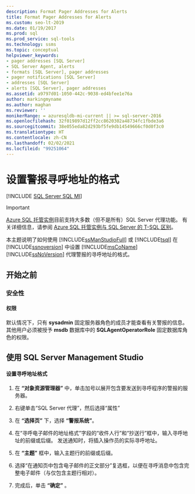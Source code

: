 ```yaml
---
description: Format Pager Addresses for Alerts
title: Format Pager Addresses for Alerts
ms.custom: seo-lt-2019
ms.date: 01/19/2017
ms.prod: sql
ms.prod_service: sql-tools
ms.technology: ssms
ms.topic: conceptual
helpviewer_keywords:
- pager addresses [SQL Server]
- SQL Server Agent, alerts
- formats [SQL Server], pager addresses
- pager notifications [SQL Server]
- addresses [SQL Server]
- alerts [SQL Server], pager addresses
ms.assetid: a9797d01-1050-442c-9038-ed4bfee1e76a
author: markingmyname
ms.author: maghan
ms.reviewer: ''
monikerRange: = azuresqldb-mi-current || >= sql-server-2016
ms.openlocfilehash: 32f019897d12ff2cc8620302a48734fc1fbde3a6
ms.sourcegitcommit: 38e055eda82d293bf5fe9db14549666cf0d0f3c0
ms.translationtype: HT
ms.contentlocale: zh-CN
ms.lasthandoff: 02/02/2021
ms.locfileid: "99251064"
---
```

# <a name="format-pager-addresses-for-alerts"></a>设置警报寻呼地址的格式
[!INCLUDE [SQL Server SQL MI](../../includes/applies-to-version/sql-asdbmi.md)]

> [!IMPORTANT]  
> [Azure SQL 托管实例](/azure/sql-database/sql-database-managed-instance)目前支持大多数（但不是所有）SQL Server 代理功能。 有关详细信息，请参阅 [Azure SQL 托管实例与 SQL Server 的 T-SQL 区别](/azure/sql-database/sql-database-managed-instance-transact-sql-information#sql-server-agent)。

本主题说明了如何使用 [!INCLUDE[ssManStudioFull](../../includes/ssmanstudiofull-md.md)] 或 [!INCLUDE[tsql](../../includes/tsql-md.md)] 在 [!INCLUDE[ssnoversion](../../includes/ssnoversion-md.md)] 中设置 [!INCLUDE[msCoName](../../includes/msconame_md.md)][!INCLUDE[ssNoVersion](../../includes/ssnoversion-md.md)] 代理警报的寻呼地址的格式。  
## <a name="before-you-begin"></a><a name="BeforeYouBegin"></a>开始之前  
  
### <a name="security"></a><a name="Security"></a>安全性  
  
#### <a name="permissions"></a><a name="Permissions"></a>权限  
默认情况下，只有 **sysadmin** 固定服务器角色的成员才能查看有关警报的信息。 其他用户必须被授予 **msdb** 数据库中的 **SQLAgentOperatorRole** 固定数据库角色的权限。  
  
## <a name="using-sql-server-management-studio"></a><a name="SSMSProcedure"></a>使用 SQL Server Management Studio  
  
#### <a name="to-format-pager-addresses"></a>设置寻呼地址格式  
  
1.  在 **“对象资源管理器”** 中，单击加号以展开包含要发送到寻呼程序的警报的服务器。  
  
2.  右键单击“SQL Server 代理”，然后选择“属性”  
  
3.  在 **“选择页”** 下，选择 **“警报系统”**。  
  
4.  在“寻呼电子邮件的地址格式”字段的“收件人行”和“抄送行”框中，输入寻呼地址的前缀或后缀。 发送通知时，将插入操作员的实际寻呼地址。  
  
5.  在 **“主题”** 框中，输入主题行的前缀或后缀。  
  
6.  选择“在通知页中包含电子邮件的正文部分”复选框，以便在寻呼消息中包含完整电子邮件（与仅包含主题行相对）。  
  
7.  完成后，单击 **“确定”** 。  
